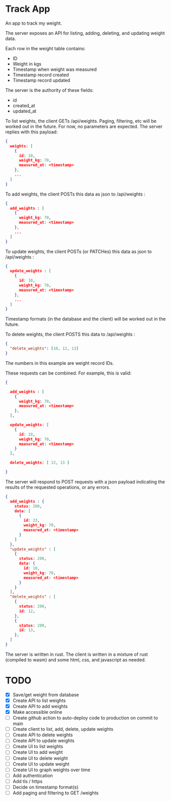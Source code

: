 # Track App

An app to track my weight.

The server exposes an API for listing, adding, deleting, and updating weight data.

Each row in the weight table contains:

- ID
- Weight in kgs
- Timestamp when weight was measured
- Timestamp record created
- Timestamp record updated

The server is the authority of these fields:

- id
- created_at
- updated_at

To list weights, the client GETs /api/weights. Paging, filtering, etc will be worked out in the future. For now, no parameters are expected. The server replies with this payload:

```json
{
  weights: [
    {
      id: 10,
      weight_kg: 70,
      measured_at: <timestamp>
    },
    ...
  ]
}

```

To add weights, the client POSTs this data as json to /api/weights :

```json
{
  add_weights : [
    {
      weight_kg: 70,
      measured_at: <timestamp>
    },
    ...
  ]
}
```

To update weights, the client POSTs (or PATCHes) this data as json to /api/weights :

```json
{
  update_weights : [
    {
      id: 10,
      weight_kg: 70,
      measured_at: <timestamp>
    },
    ...
  ]
}
```

Timestamp formats (in the database and the client) will be worked out in the future.

To delete weights, the client POSTS this data to /api/weights :

```json
{
  "delete_weights": [10, 12, 13]
}
```

The numbers in this example are weight record IDs.

These requests can be combined. For example, this is valid:

```json
{

  add_weights : [
    {
      weight_kg: 70,
      measured_at: <timestamp>
    },
  ],

  update_weights: [
    {
      id: 10,
      weight_kg: 70,
      measured_at: <timestamp>
    }
  ],

  delete_weights: [ 12, 13 ]

}
```

The server will respond to POST requests with a json payload indicating the results of the requested operations, or any errors.

```json
{
  add_weights : {
    status: 200,
    data: [
      {
        id: 23,
        weight_kg: 70,
        measured_at: <timestamp>
      }
    ]
  },
  "update_weights" : [
    {
      status: 200,
      data: {
        id: 10,
        weight_kg: 70,
        measured_at: <timestamp>
      }
    }
  ],
  "delete_weights" : [
    {
      status: 200,
      id: 12,
    },
    {
      status: 200,
      id: 13,
    },
  ]
}

```

The server is written in rust.
The client is written in a mixture of rust (compiled to wasm) and some html, css, and javascript as needed.

# TODO

- [x] Save/get weight from database
- [x] Create API to list weights
- [x] Create API to add weights
- [x] Make accessible online
- [ ] Create github action to auto-deploy code to production on commit to main
- [ ] Create client to list, add, delete, update weights
- [ ] Create API to delete weights
- [ ] Create API to update weights
- [ ] Create UI to list weights
- [ ] Create UI to add weight
- [ ] Create UI to delete weight
- [ ] Create UI to update weight
- [ ] Create UI to graph weights over time
- [ ] Add authentication
- [ ] Add tls / https
- [ ] Decide on timestamp format(s)
- [ ] Add paging and filtering to GET /weights
